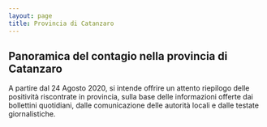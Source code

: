 ```yaml
---
layout: page
title: Provincia di Catanzaro
---
```


## Panoramica del contagio nella provincia di Catanzaro
A partire dal 24 Agosto 2020, si intende offrire un attento riepilogo delle positività riscontrate in provincia, sulla base delle informazioni offerte dai bollettini quotidiani, dalle comunicazione delle autorità locali e dalle testate giornalistiche.

<div class="flourish-embed flourish-chart" data-src="visualisation/3678774" data-url="https://flo.uri.sh/visualisation/3678774/embed" aria-label=""><script src="https://public.flourish.studio/resources/embed.js"></script></div>

<div class="flourish-embed flourish-chart" data-src="visualisation/3681669" data-url="https://flo.uri.sh/visualisation/3681669/embed" aria-label=""><script src="https://public.flourish.studio/resources/embed.js"></script></div>

<div class="flourish-embed flourish-map" data-src="visualisation/3682084" data-url="https://flo.uri.sh/visualisation/3682084/embed" aria-label=""><script src="https://public.flourish.studio/resources/embed.js"></script></div>

<div class="flourish-embed flourish-heatmap" data-src="visualisation/3686085" data-url="https://flo.uri.sh/visualisation/3686085/embed" aria-label=""><script src="https://public.flourish.studio/resources/embed.js"></script></div>

<div class="flourish-embed flourish-heatmap" data-src="visualisation/3711972" data-url="https://flo.uri.sh/visualisation/3711972/embed" aria-label=""><script src="https://public.flourish.studio/resources/embed.js"></script></div>
